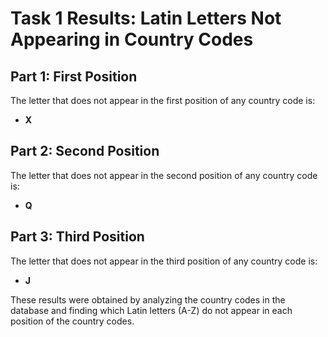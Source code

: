 # Task 1 Results: Latin Letters Not Appearing in Country Codes

## Part 1: First Position
The letter that does not appear in the first position of any country code is:
- **X**

## Part 2: Second Position
The letter that does not appear in the second position of any country code is:
- **Q**

## Part 3: Third Position
The letter that does not appear in the third position of any country code is:
- **J**

These results were obtained by analyzing the country codes in the database and finding which Latin letters (A-Z) do not appear in each position of the country codes. 